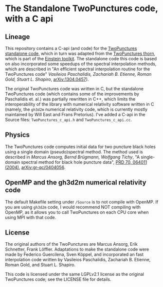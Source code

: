 # The Standalone TwoPunctures code, with a C api 

## Lineage 

This repository contains a C-api (and code) for the 
[TwoPunctures standalone code](https://bitbucket.org/relastro/twopunctures-standalone/src/master/),
which in turn was adapted from the
[TwoPunctures thorn](https://bitbucket.org/einsteintoolkit/einsteininitialdata),
which is part of the [Einstein toolkit](https://einsteintoolkit.org/). 
The standalone code this code is based on also
incorporated some speedups of the spectral interpolation methods,
which are described in
"An efficient spectral interpolation routine for the TwoPunctures code"
*Vasileios Paschalidis, Zachariah B. Etienne, Roman Gold, Stuart L. Shapiro*,
[arXiv:1304.0457](https://arxiv.org/abs/1304.0457)).

The original TwoPunctures code was written in C, but
the standalone TwoPunctures code (which contains some of the improvements
by Paschalidis et. al.) was partially rewritten in C++,
which limits the interoperability of the library with 
numerical relativity software written in C
(namely, the `gh3d2m` numerical relativity code,
which is currently mostly maintained by Will East and Frans Pretorius).
I've added a C-api in the Source files:
`TwoPunctures_c_api.h` and `TwoPunctures_c_api.cc`.

## Physics

The TwoPunctures code computes initial data for two puncture black holes using a single domain
(pseudo)spectral method.
The method used is described in *Marcus Ansorg, Bernd Brügmann, Wolfgang Tichy*,
"A single-domain spectral method for black hole puncture data",
[PRD 70, 064011 (2004)](https://arxiv.org/ct?url=http%3A%2F%2Fdx.doi.org%2F10%252E1103%2FPhysRevD%252E70%252E064011&v=e1b6f829),
[arXiv:gr-qc/0404056](https://arxiv.org/abs/gr-qc/0404056).

## OpenMP and the gh3d2m numerical relativity code 

The default Makefile setting under `/Source` is to not compile with OpenMP.
If you are using `gh3d2m` code,
I would recommend NOT compiling with OpenMP,
as it allows you to call TwoPunctures on each CPU core when using MPI with
that code.
 
## License

The original authors of the TwoPunctures are Marcus Ansorg, Erik Schnetter, Frank Löffler.
Adaptations to make the standalone code were made by Federico Guercilena, Sven Köppel,
and incorporated an fast interpolation code written by 
Vasileios Paschalidis, Zachariah B. Etienne, Roman Gold, and Stuart L. Shapiro.

This code is licensed under the same LGPLv2.1 license as the original
TwoPunctures code; see the LICENSE file for details.
